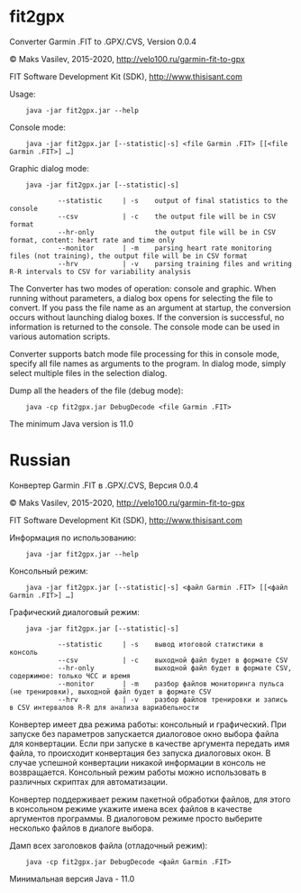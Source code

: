 # fit2gpx

Converter Garmin .FIT to .GPX/.CVS, Version 0.0.4

© Maks Vasilev, 2015-2020, http://velo100.ru/garmin-fit-to-gpx

FIT Software Development Kit (SDK), http://www.thisisant.com

Usage:

        java -jar fit2gpx.jar --help

Console mode:

        java -jar fit2gpx.jar [--statistic|-s] <file Garmin .FIT> [[<file Garmin .FIT>] …]

Graphic dialog mode:

        java -jar fit2gpx.jar [--statistic|-s]

                --statistic     | -s    output of final statistics to the console
                --csv           | -c    the output file will be in CSV format
                --hr-only               the output file will be in CSV format, content: heart rate and time only
                --monitor       | -m    parsing heart rate monitoring files (not training), the output file will be in CSV format
                --hrv           | -v    parsing training files and writing R-R intervals to CSV for variability analysis

The Converter has two modes of operation: console and graphic. When running without parameters, a dialog box opens for selecting the file
to convert. If you pass the file name as an argument at startup, the conversion occurs without launching dialog boxes.
If the conversion is successful, no information is returned to the console.
The console mode can be used in various automation scripts.

Converter supports batch mode file processing for this in console mode, specify all file names as arguments to the program.
In dialog mode, simply select multiple files in the selection dialog.

Dump all the headers of the file (debug mode):

        java -cp fit2gpx.jar DebugDecode <file Garmin .FIT>
      
The minimum Java version is 11.0

# Russian

Конвертер Garmin .FIT в .GPX/.CVS, Версия 0.0.4

© Maks Vasilev, 2015-2020, http://velo100.ru/garmin-fit-to-gpx

FIT Software Development Kit (SDK), http://www.thisisant.com

Информация по использованию:

        java -jar fit2gpx.jar --help

Консольный режим:

        java -jar fit2gpx.jar [--statistic|-s] <файл Garmin .FIT> [[<файл Garmin .FIT>] …]

Графический диалоговый режим:

        java -jar fit2gpx.jar [--statistic|-s]

                --statistic     | -s    вывод итоговой статистики в консоль
                --csv           | -c    выходной файл будет в формате CSV
                --hr-only               выходной файл будет в формате CSV, содержимое: только ЧСС и время
                --monitor       | -m    разбор файлов мониторинга пульса (не тренировки), выходной файл будет в формате CSV
                --hrv           | -v    разбор файлов тренировки и запись в CSV интервалов R-R для анализа вариабельности

Конвертер имеет два режима работы: консольный и графический. При запуске без параметров запускается диалоговое окно
выбора файла для конвертации. Если при запуске в качестве аргумента передать имя файла, то происходит конвертация
без запуска диалоговых окон. В случае успешной конвертации никакой информации в консоль не возвращается.
Консольный режим работы можно использовать в различных скриптах для автоматизации.

Конвертер поддерживает режим пакетной обработки файлов, для этого в консольном режиме укажите имена всех файлов
в качестве аргументов программы. В диалоговом режиме просто выберите несколько файлов в диалоге выбора.

Дамп всех заголовков файла (отладочный режим):

        java -cp fit2gpx.jar DebugDecode <файл Garmin .FIT>

Минимальная версия Java - 11.0

